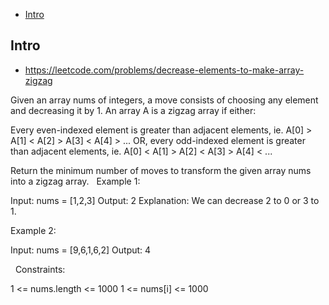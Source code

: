 - [Intro](#intro)

## Intro

- https://leetcode.com/problems/decrease-elements-to-make-array-zigzag

Given an array nums of integers, a move consists of choosing any element and decreasing it by 1.
An array A is a zigzag array if either:

Every even-indexed element is greater than adjacent elements, ie. A[0] > A[1] < A[2] > A[3] < A[4] > ...
OR, every odd-indexed element is greater than adjacent elements, ie. A[0] < A[1] > A[2] < A[3] > A[4] < ...

Return the minimum number of moves to transform the given array nums into a zigzag array.
 
Example 1:

Input: nums = [1,2,3]
Output: 2
Explanation: We can decrease 2 to 0 or 3 to 1.

Example 2:

Input: nums = [9,6,1,6,2]
Output: 4

 
Constraints:

1 <= nums.length <= 1000
1 <= nums[i] <= 1000

